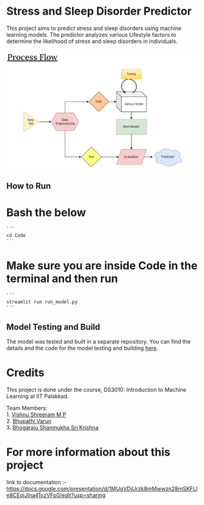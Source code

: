 # Stress and Sleep Disorder Predictor

This project aims to predict stress and sleep disorders using machine learning models. The predictor analyzes various Lifestyle factors to determine the likelihood of stress and sleep disorders in individuals.

![Process flow](documents/Process_flow.jpg)

## How to Run
# Bash the below
    ```
    cd Code
    ```
# Make sure you are inside Code in the terminal and then run
    ```
    streamlit run run_model.py
    ```

## Model Testing and Build

The model was tested and built in a separate repository. You can find the details and the code for the model testing and building [here](https://github.com/VISHNU-SHREERAM/ML-Project).



# Credits

This project is done under the course, DS3010: Introduction to Machine Learning
at IIT Palakkad.

Team Members: <br>
    1. <a href="https://github.com/VISHNU-SHREERAM"> Vishnu Shreeram M P  </a> <br>
    2. <a href="https://github.com/cvbshcbad"> Bhupathi Varun </a> <br>
    3. <a href="https://github.com/wanderer3519"> Bhogaraju Shanmukha Sri Krishna </a> <br>

# For more information about this project
link to documentation :- https://docs.google.com/presentation/d/1MUgVDjUrzk8mMwwzn28mSKFLle8CEojJlna41vzVFp0/edit?usp=sharing 
